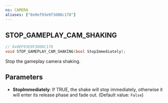 ```yaml
---
ns: CAMERA
aliases: ["0x0ef93e9f3d08c178"]
---
```

## STOP_GAMEPLAY_CAM_SHAKING

```c
// 0x0EF93E9F3D08C178
void STOP_GAMEPLAY_CAM_SHAKING(bool StopImmediately);
```

Stop the gameplay camera shaking.


## Parameters
* **StopImmediately**: If TRUE, the shake will stop immediately, otherwise it will enter its release phase and fade out. (Default value: `False`)

